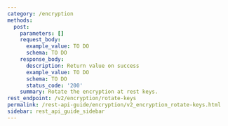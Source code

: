 ```yaml
---
category: /encryption
methods:
  post:
    parameters: []
    request_body:
      example_value: TO DO
      schema: TO DO
    response_body:
      description: Return value on success
      example_value: TO DO
      schema: TO DO
      status_code: '200'
    summary: Rotate the encryption at rest keys.
rest_endpoint: /v2/encryption/rotate-keys
permalink: /rest-api-guide/encryption/v2_encryption_rotate-keys.html
sidebar: rest_api_guide_sidebar
---
```

